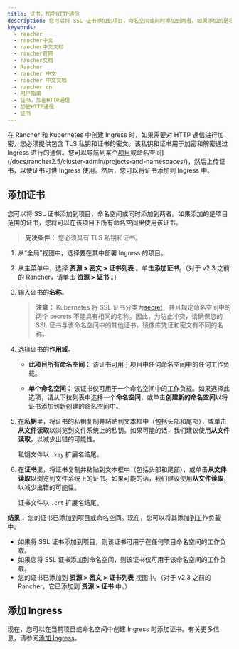 ```yaml
---
title: 证书，加密HTTP通信
description: 您可以将 SSL 证书添加到项目，命名空间或同时添加到两者。如果添加的是项目范围的证书，您将可以在该项目下所有命名空间里使用该证书。现在，您可以在当前项目或命名空间中创建 Ingress 时添加证书。
keywords:
  - rancher
  - rancher中文
  - rancher中文文档
  - rancher官网
  - rancher文档
  - Rancher
  - rancher 中文
  - rancher 中文文档
  - rancher cn
  - 用户指南
  - 证书，加密HTTP通信
  - 加密HTTP通信
  - 证书
---
```


在 Rancher 和 Kubernetes 中创建 Ingress 时，如果需要对 HTTP 通信进行加密，您必须提供包含 TLS 私钥和证书的密文。该私钥和证书用于加密和解密通过 Ingress 进行的通信。您可以导航到某个[项目](/docs/rancher2.5/cluster-admin/projects-and-namespaces/)或命名空间](/docs/rancher2.5/cluster-admin/projects-and-namespaces/)，然后上传证书，以使证书可供 Ingress 使用。然后，您可以将证书添加到 Ingress 中。

## 添加证书

您可以将 SSL 证书添加到项目，命名空间或同时添加到两者。如果添加的是项目范围的证书，您将可以在该项目下所有命名空间里使用该证书。

> **先决条件：** 您必须具有 TLS 私钥和证书。

1. 从“全局”视图中，选择要在其中部署 Ingress 的项目。

2. 从主菜单中，选择 **资源 > 密文 > 证书列表** 。单击**添加证书**。（对于 v2.3 之前的 Rancher，请单击 **资源 > 证书** 。）

3. 输入证书的**名称**。

   > **注意：** Kubernetes 将 SSL 证书分类为[secret](https://kubernetes.io/docs/concepts/configuration/secret/)，并且规定命名空间中的两个 secrets 不能具有相同的名称。因此，为防止冲突，请确保您的 SSL 证书与该命名空间中的其他证书，镜像库凭证和密文有不同的名称。

4. 选择证书的**作用域**。

   - **此项目所有命名空间：** 该证书可用于项目中任何命名空间中的任何工作负载。

   - **单个命名空间：** 该证书仅可用于一个命名空间中的工作负载。如果选择此选项，请从下拉列表中选择一个**命名空间**，或单击**创建新的命名空间**以将证书添加到新创建的命名空间中。

5. 在**私钥**里，将证书的私钥复制并粘贴到文本框中（包括头部和尾部），或单击**从文件读取**以浏览到文件系统上的私钥。如果可能的话，我们建议使用**从文件读取**，以减少出错的可能性。

   私钥文件以 `.key` 扩展名结尾。

6. 在**证书**里，将证书复制并粘贴到文本框中（包括头部和尾部），或单击**从文件读取**以浏览到文件系统上的证书。如果可能的话，我们建议使用**从文件读取**，以减少出错的可能性。

   证书文件以 `.crt` 扩展名结尾。

**结果：** 您的证书已添加到项目或命名空间。现在，您可以将其添加到工作负载中。

- 如果将 SSL 证书添加到项目，则该证书可用于在任何项目命名空间的工作负载。
- 如果您将 SSL 证书添加到命名空间，则该证书仅可用于该命名空间的工作负载。
- 您的证书已添加到 **资源 > 密文 > 证书列表** 视图中。（对于 v2.3 之前的 Rancher，它已添加到 **资源 > 证书** 中。）

## 添加 Ingress

现在，您可以在当前项目或命名空间中创建 Ingress 时添加证书。有关更多信息，请参阅[添加 Ingress](/docs/rancher2.5/k8s-in-rancher/load-balancers-and-ingress/ingress/)。
